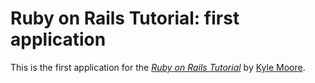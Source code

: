 # Ruby on Rails Tutorial: first application

This is the first application for the
[*Ruby on Rails Tutorial*](http://railstutorial.org/)
by [Kyle Moore](mailto:kmoore@trispharma.com).
